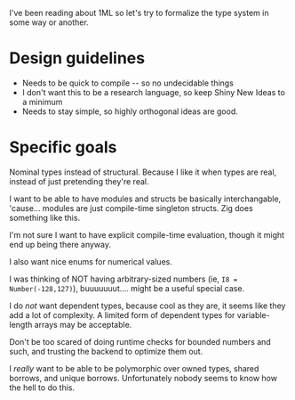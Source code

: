 I've been reading about 1ML so let's try to formalize the type system in
some way or another.

# Design guidelines

 * Needs to be quick to compile -- so no undecidable things
 * I don't want this to be a research language, so keep Shiny New Ideas
   to a minimum
 * Needs to stay simple, so highly orthogonal ideas are good.

# Specific goals

Nominal types instead of structural.  Because I like it when types are
real, instead of just pretending they're real.

I want to be able to have modules and structs be basically
interchangable, 'cause...  modules are just compile-time singleton
structs.  Zig does something like this.

I'm not sure I want to have explicit compile-time evaluation, though it
might end up being there anyway.

I also want nice enums for numerical values.

I was thinking of NOT having arbitrary-sized numbers (ie, `I8 =
Number(-128,127)`), buuuuuuut....  might be a useful special case.

I do *not* want dependent types, because cool as they are, it seems like
they add a lot of complexity.  A limited form of dependent types for
variable-length arrays may be acceptable.

Don't be too scared of doing runtime checks for bounded numbers and
such, and trusting the backend to optimize them out.

I *really* want to be able to be polymorphic over owned types, shared
borrows, and unique borrows.  Unfortunately nobody seems to know how the
hell to do this.

